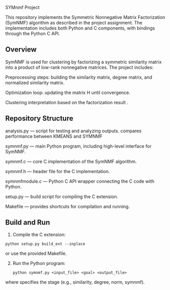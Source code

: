  SYMnmf Project

This repository implements the Symmetric Nonnegative Matrix Factorization (SymNMF) algorithm as described in the project assignment. The implementation includes both Python and C components, with bindings through the Python C API.

## Overview

SymNMF is used for clustering by factorizing a symmetric similarity matrix into a product of low-rank nonnegative matrices. The project includes:

Preprocessing steps: building the similarity matrix, degree matrix, and normalized similarity matrix.

Optimization loop: updating the matrix H until convergence.

Clustering interpretation based on the factorization result .

## Repository Structure
analysis.py — script for testing and analyzing outputs. compares performance between KMEANS and SYMNMF

symnmf.py — main Python program, including high-level interface for SymNMF.

symnmf.c — core C implementation of the SymNMF algorithm.

symnmf.h — header file for the C implementation.

symnmfmodule.c — Python C API wrapper connecting the C code with Python.

setup.py — build script for compiling the C extension.

Makefile — provides shortcuts for compilation and running.

## Build and Run

1. Compile the C extension:
  ```
  python setup.py build_ext --inplace 
  ```
or use the provided Makefile.

2. Run the Python program:
   ```
   python symnmf.py <input_file> <goal> <output_file>

   ```
  where <goal> specifies the stage (e.g., similarity, degree, norm, symnmf).


